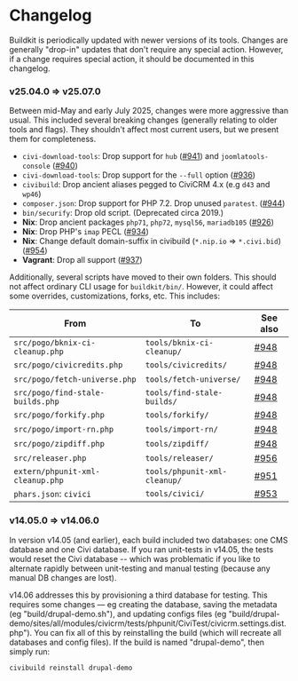 # Changelog

Buildkit is periodically updated with newer versions of its tools.  Changes
are generally "drop-in" updates that don't require any special action. 
However, if a change requires special action, it should be documented in
this changelog.

### v25.04.0 => v25.07.0

Between mid-May and early July 2025, changes were more aggressive than usual.
This included several breaking changes (generally relating to older tools and
flags).  They shouldn't affect most current users, but we present them for
completeness.

* `civi-download-tools`: Drop support for `hub` ([#941](https://github.com/civicrm/civicrm-buildkit/pull/941)) and `joomlatools-console` ([#940](https://github.com/civicrm/civicrm-buildkit/pull/940))
* `civi-download-tools`: Drop support for the `--full` option ([#936](https://github.com/civicrm/civicrm-buildkit/pull/936))
* `civibuild`: Drop ancient aliases pegged to CiviCRM 4.x (e.g `d43` and `wp46`)
* `composer.json`: Drop support for PHP 7.2. Drop unused `paratest`. ([#944](https://github.com/civicrm/civicrm-buildkit/pull/944))
* `bin/securify`: Drop old script. (Deprecated circa 2019.)
* __Nix__: Drop ancient packages `php71`, `php72`, `mysql56`, `mariadb105` ([#926](https://github.com/civicrm/civicrm-buildkit/pull/926))
* __Nix__: Drop PHP's `imap` PECL ([#934](https://github.com/civicrm/civicrm-buildkit/pull/934))
* __Nix__: Change default domain-suffix in civibuild (`*.nip.io` => `*.civi.bid`) ([#954](https://github.com/civicrm/civicrm-buildkit/pull/954))
* __Vagrant__: Drop all support ([#937](https://github.com/civicrm/civicrm-buildkit/pull/937))

Additionally, several scripts have moved to their own folders. This should
not affect ordinary CLI usage for `buildkit/bin/`. However, it could affect
some overrides, customizations, forks, etc. This includes:

| From | To | See also |
| -- | -- | -- |
| `src/pogo/bknix-ci-cleanup.php`    | `tools/bknix-ci-cleanup/`     | [#948](https://github.com/civicrm/civicrm-buildkit/pull/948) |
| `src/pogo/civicredits.php`         | `tools/civicredits/`          | [#948](https://github.com/civicrm/civicrm-buildkit/pull/948) |
| `src/pogo/fetch-universe.php`      | `tools/fetch-universe/`       | [#948](https://github.com/civicrm/civicrm-buildkit/pull/948) |
| `src/pogo/find-stale-builds.php`   | `tools/find-stale-builds/`    | [#948](https://github.com/civicrm/civicrm-buildkit/pull/948) |
| `src/pogo/forkify.php`             | `tools/forkify/`              | [#948](https://github.com/civicrm/civicrm-buildkit/pull/948) |
| `src/pogo/import-rn.php`           | `tools/import-rn/`            | [#948](https://github.com/civicrm/civicrm-buildkit/pull/948) |
| `src/pogo/zipdiff.php`             | `tools/zipdiff/`              | [#948](https://github.com/civicrm/civicrm-buildkit/pull/948) |
| `src/releaser.php`                 | `tools/releaser/`             | [#956](https://github.com/civicrm/civicrm-buildkit/pull/956) |
| `extern/phpunit-xml-cleanup.php`   | `tools/phpunit-xml-cleanup/`  | [#951](https://github.com/civicrm/civicrm-buildkit/pull/951) |
| `phars.json`: `civici`             | `tools/civici/`               | [#953](https://github.com/civicrm/civicrm-buildkit/pull/953) |

### v14.05.0 => v14.06.0

In version v14.05 (and earlier), each build included two databases: one CMS
database and one Civi database.  If you ran unit-tests in v14.05, the tests
would reset the Civi database -- which was problematic if you like to alternate
rapidly between unit-testing and manual testing (because any manual DB changes
are lost).

v14.06 addresses this by provisioning a third database for testing.  This
requires some changes &mdash; eg creating the database, saving the metadata (eg
"build/drupal-demo.sh"), and updating configs files (eg
"build/drupal-demo/sites/all/modules/civicrm/tests/phpunit/CiviTest/civicrm.settings.dist.php").
You can fix all of this by reinstalling the build (which will recreate all
databases and config files).  If the build is named "drupal-demo", then simply
run:

```bash
civibuild reinstall drupal-demo
```
